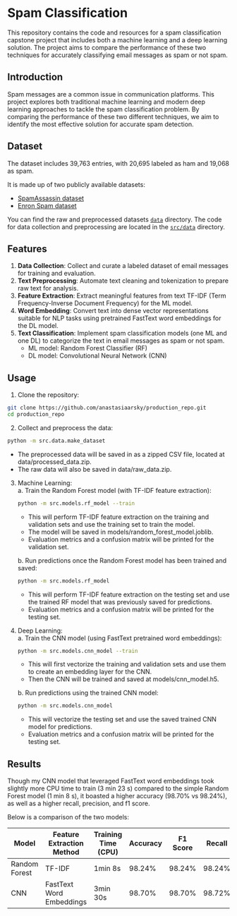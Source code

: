 # Spam Classification

This repository contains the code and resources for a spam classification capstone project that includes both a machine learning and a deep learning solution. 
The project aims to compare the performance of these two techniques for accurately classifying email messages as spam or not spam.

## Introduction

Spam messages are a common issue in communication platforms. This project explores both traditional machine learning and modern deep learning approaches to tackle the spam classification problem. By comparing the performance of these two different techniques, we aim to identify the most effective solution for accurate spam detection.

## Dataset

The dataset includes 39,763 entries, with 20,695 labeled as ham and 19,068 as spam.

It is made up of two publicly available datasets:
- [SpamAssassin dataset](https://spamassassin.apache.org/old/publiccorpus/)
- [Enron Spam dataset](https://github.com/MWiechmann/enron_spam_data)  

You can find the raw and preprocessed datasets [`data`](https://github.com/anastasiaarsky/production_repo/tree/main/data) directory. 
The code for data collection and preprocessing are located in the [`src/data`](https://github.com/anastasiaarsky/production_repo/tree/main/src/data) directory.


## Features

1. **Data Collection**: Collect and curate a labeled dataset of email messages for training and evaluation.
2. **Text Preprocessing**: Automate text cleaning and tokenization to prepare raw text for analysis.
2. **Feature Extraction**: Extract meaningful features from text TF-IDF (Term Frequency-Inverse Document Frequency) for the ML model.
3. **Word Embedding**: Convert text into dense vector representations suitable for NLP tasks using pretrained FastText word embeddings for the DL model.
4. **Text Classification**: Implement spam classification models (one ML and one DL) to categorize the text in email messages as spam or not spam.
   - ML model: Random Forest Classifier (RF)
   - DL model: Convolutional Neural Network (CNN)

## Usage

1. Clone the repository:

```bash
git clone https://github.com/anastasiaarsky/production_repo.git
cd production_repo
```

2. Collect and preprocess the data:  
```bash 
python -m src.data.make_dataset
```
- The preprocessed data will be saved in as a zipped CSV file, located at data/processed_data.zip. 
- The raw data will also be saved in data/raw_data.zip.

3. Machine Learning:  
   a. Train the Random Forest model (with TF-IDF feature extraction):  
   ```bash
   python -m src.models.rf_model --train
   ```  
   - This will perform TF-IDF feature extraction on the training and validation sets and use the training set to train the model. 
   - The model will be saved in models/random_forest_model.joblib. 
   - Evaluation metrics and a confusion matrix will be printed for the validation set.

   b. Run predictions once the Random Forest model has been trained and saved:
   ```bash
   python -m src.models.rf_model
   ```  
   - This will perform TF-IDF feature extraction on the testing set and use the trained RF model that was previously saved for predictions. 
   - Evaluation metrics and a confusion matrix will be printed for the testing set.  
   

4. Deep Learning:  
   a. Train the CNN model (using FastText pretrained word embeddings):  
   ```bash 
   python -m src.models.cnn_model --train
   ```  
   - This will first vectorize the training and validation sets and use them to create an embedding layer for the CNN. 
   - Then the CNN will be trained and saved at models/cnn_model.h5.

   b. Run predictions using the trained CNN model:  
   ```bash 
   python -m src.models.cnn_model
   ```  
   - This will vectorize the testing set and use the saved trained CNN model for predictions. 
   - Evaluation metrics and a confusion matrix will be printed for the testing set.

## Results

Though my CNN model that leveraged FastText word embeddings took slightly more CPU time to train (3 min 23 s) compared to the simple Random Forest model (1 min 8 s), it boasted a higher accuracy (98.70% vs 98.24%), as well as a higher recall, precision, and f1 score.

Below is a comparison of the two models:

| Model         | Feature Extraction Method | Training Time (CPU) | Accuracy | F1 Score | Recall | Precision |  
|---------------|---------------------------|---------------------|----------|----------|--------|-----------|
| Random Forest | TF-IDF                    | 1min 8s             | 98.24%   | 98.24%   | 98.24% | 98.24%    |
| CNN           | FastText Word Embeddings  | 3min 30s            | 98.70%   | 98.70%   | 98.72% | 98.69%    |